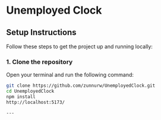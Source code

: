 # Unemployed Clock

## Setup Instructions

Follow these steps to get the project up and running locally:

### 1. Clone the repository

Open your terminal and run the following command:

```bash
git clone https://github.com/zunnurw/UnemployedClock.git
cd UnemployedClock
npm install
http://localhost:5173/

---

